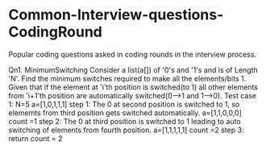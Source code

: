 # Common-Interview-questions-CodingRound
Popular coding questions asked in coding rounds in the interview process.


Qn1. MinimumSwitching
    Consider a list(a[]) of '0's and '1's and is of Length 'N'. Find the minimum switches required to make all the elements/bits 1. Given that if the element at 'i'th position is switched(to 1) all other elements from 'i+1'th position are automatically switched(0-->1 and 1-->0).
    Test case 1:
    N=5
    a=[1,0,1,1,1]
    step 1:
          The 0 at second position is switched to 1, so elememts from third position gets switched automatically. 
          a=[1,1,0,0,0]
          count =1
    step 2:
          The 0 at third position is switched to 1 leading to auto switching of elements from fourth position.
          a=[1,1,1,1,1]
          count =2
    step 3:
          return count = 2
